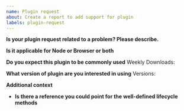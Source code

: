 ```yaml
---
name: Plugin request
about: Create a report to add support for plugin
labels: plugin-request
---
```


<!--
**NB:** Before opening a plugin support request against this repo, consider whether the plugin should/could be implemented in the [other OpenTelemetry client libraries](https://github.com/open-telemetry/). If so, please [open an issue on opentelemetry-specification](https://github.com/open-telemetry/opentelemetry-specification/issues/new) first.

You are welcome to try out the [plugin api](https://github.com/open-telemetry/opentelemetry-js/blob/main/doc/plugin-guide.md) to build your own plugin. If you do try out the plugin api, please let us know if you have any questions/feedback.
-->

**Is your plugin request related to a problem? Please describe.**
<!--
A clear and concise description of what the problem is. Ex. I'm always frustrated when [...]
-->

**Is it applicable for Node or Browser or both**

**Do you expect this plugin to be commonly used**
Weekly Downloads:

**What version of plugin are you interested in using**
Versions:

**Additional context**
<!--
Add any other context or screenshots about the plugin request here.
-->
- **Is there a reference you could point for the well-defined lifecycle methods**
